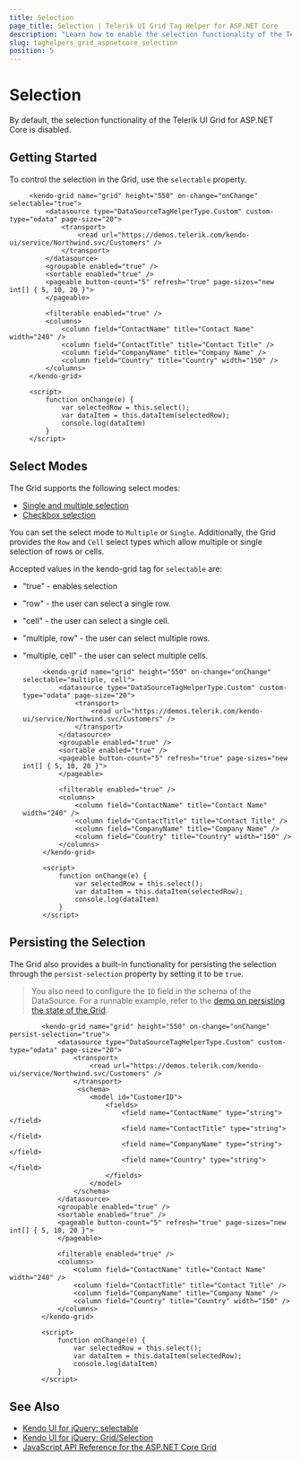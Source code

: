 ```yaml
---
title: Selection
page_title: Selection | Telerik UI Grid Tag Helper for ASP.NET Core
description: "Learn how to enable the selection functionality of the Telerik UI Grid for ASP.NET Core using tag helpers."
slug: taghelpers_grid_aspnetcore_selection
position: 5
---
```


# Selection

By default, the selection functionality of the Telerik UI Grid for ASP.NET Core is disabled.

## Getting Started

To control the selection in the Grid, use the `selectable` property.

   ```tagHelper
        <kendo-grid name="grid" height="550" on-change="onChange" selectable="true">
            <datasource type="DataSourceTagHelperType.Custom" custom-type="odata" page-size="20">
                <transport>
                    <read url="https://demos.telerik.com/kendo-ui/service/Northwind.svc/Customers" />
                </transport>
            </datasource>
            <groupable enabled="true" />
            <sortable enabled="true" />
            <pageable button-count="5" refresh="true" page-sizes="new int[] { 5, 10, 20 }">
            </pageable>

            <filterable enabled="true" />
            <columns>
                <column field="ContactName" title="Contact Name" width="240" />
                <column field="ContactTitle" title="Contact Title" />
                <column field="CompanyName" title="Company Name" />
                <column field="Country" title="Country" width="150" />
            </columns>
        </kendo-grid>

        <script>
            function onChange(e) {
                var selectedRow = this.select();
                var dataItem = this.dataItem(selectedRow);
                console.log(dataItem)
            }
        </script>
   ```

## Select Modes

The Grid supports the following select modes:
* [Single and multiple selection](https://demos.telerik.com/aspnet-core/grid/selection)
* [Checkbox selection](https://demos.telerik.com/aspnet-core/grid/checkbox-selection)

You can set the select mode to `Multiple` or `Single`. Additionally, the Grid provides the `Row` and `Cell` select types which allow multiple or single selection of rows or cells.

Accepted values in the kendo-grid tag for `selectable` are:
* "true" - enables selection
* "row" - the user can select a single row.
* "cell" - the user can select a single cell.
* "multiple, row" - the user can select multiple rows.
* "multiple, cell" - the user can select multiple cells.

   ```tagHelper
        <kendo-grid name="grid" height="550" on-change="onChange" selectable="multiple, cell">
            <datasource type="DataSourceTagHelperType.Custom" custom-type="odata" page-size="20">
                <transport>
                    <read url="https://demos.telerik.com/kendo-ui/service/Northwind.svc/Customers" />
                </transport>
            </datasource>
            <groupable enabled="true" />
            <sortable enabled="true" />
            <pageable button-count="5" refresh="true" page-sizes="new int[] { 5, 10, 20 }">
            </pageable>

            <filterable enabled="true" />
            <columns>
                <column field="ContactName" title="Contact Name" width="240" />
                <column field="ContactTitle" title="Contact Title" />
                <column field="CompanyName" title="Company Name" />
                <column field="Country" title="Country" width="150" />
            </columns>
        </kendo-grid>

        <script>
            function onChange(e) {
                var selectedRow = this.select();
                var dataItem = this.dataItem(selectedRow);
                console.log(dataItem)
            }
        </script>
   ```


## Persisting the Selection

The Grid also provides a built-in functionality for persisting the selection through the `persist-selection` property by setting it to be `true`. 

>You also need to configure the `ID` field in the schema of the DataSource. For a runnable example, refer to the [demo on persisting the state of the Grid](https://demos.telerik.com/aspnet-core/grid/persist-state).

```tagHelper
        <kendo-grid name="grid" height="550" on-change="onChange" persist-selection="true">
            <datasource type="DataSourceTagHelperType.Custom" custom-type="odata" page-size="20">
                <transport>
                    <read url="https://demos.telerik.com/kendo-ui/service/Northwind.svc/Customers" />
                </transport>
                 <schema>
                    <model id="CustomerID">
                        <fields>
                            <field name="ContactName" type="string"></field>
                            <field name="ContactTitle" type="string"></field>
                            <field name="CompanyName" type="string"></field>
                            <field name="Country" type="string"></field>
                        </fields>
                    </model>
                </schema>
            </datasource>
            <groupable enabled="true" />
            <sortable enabled="true" />
            <pageable button-count="5" refresh="true" page-sizes="new int[] { 5, 10, 20 }">
            </pageable>

            <filterable enabled="true" />
            <columns>
                <column field="ContactName" title="Contact Name" width="240" />
                <column field="ContactTitle" title="Contact Title" />
                <column field="CompanyName" title="Company Name" />
                <column field="Country" title="Country" width="150" />
            </columns>
        </kendo-grid>

        <script>
            function onChange(e) {
                var selectedRow = this.select();
                var dataItem = this.dataItem(selectedRow);
                console.log(dataItem)
            }
        </script>
```

## See Also

* [Kendo UI for jQuery: selectable](https://docs.telerik.com/kendo-ui/api/javascript/ui/grid/configuration/selectable)
* [Kendo UI for jQuery: Grid/Selection](https://demos.telerik.com/kendo-ui/grid/selection)
* [JavaScript API Reference for the ASP.NET Core Grid](/api/grid)
